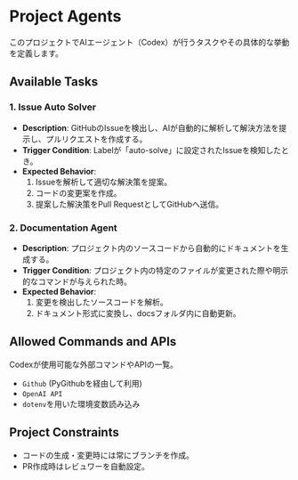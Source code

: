 # Project Agents

このプロジェクトでAIエージェント（Codex）が行うタスクやその具体的な挙動を定義します。

## Available Tasks

### 1. Issue Auto Solver

- **Description**: GitHubのIssueを検出し、AIが自動的に解析して解決方法を提示し、プルリクエストを作成する。
- **Trigger Condition**: Labelが「auto-solve」に設定されたIssueを検知したとき。
- **Expected Behavior**:
  1. Issueを解析して適切な解決策を提案。
  2. コードの変更案を作成。
  3. 提案した解決策をPull RequestとしてGitHubへ送信。

### 2. Documentation Agent

- **Description**: プロジェクト内のソースコードから自動的にドキュメントを生成する。
- **Trigger Condition**: プロジェクト内の特定のファイルが変更された際や明示的なコマンドが与えられた時。
- **Expected Behavior**:
  1. 変更を検出したソースコードを解析。
  2. ドキュメント形式に変換し、docsフォルダ内に自動更新。

## Allowed Commands and APIs

Codexが使用可能な外部コマンドやAPIの一覧。

- `Github` (PyGithubを経由して利用)
- `OpenAI API`
- `dotenv`を用いた環境変数読み込み

## Project Constraints

- コードの生成・変更時には常にブランチを作成。
- PR作成時はレビュワーを自動設定。

